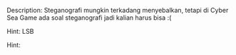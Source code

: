 Description:
Steganografi mungkin terkadang menyebalkan, tetapi di Cyber Sea Game ada soal steganografi jadi kalian harus bisa :( 

Hint: LSB

Hint:

